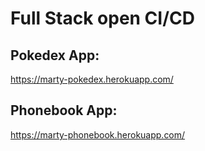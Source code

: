 # Full Stack open CI/CD

## Pokedex App:

https://marty-pokedex.herokuapp.com/

## Phonebook App:

https://marty-phonebook.herokuapp.com/
